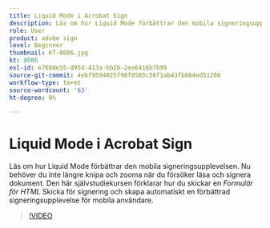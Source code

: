 ```yaml
---
title: Liquid Mode i Acrobat Sign
description: Läs om hur Liquid Mode förbättrar den mobila signeringsupplevelsen
role: User
product: adobe sign
level: Beginner
thumbnail: KT-8086.jpg
kt: 8086
exl-id: e7680e55-d95d-413a-bb2b-2ee6416b7b99
source-git-commit: 4ebf9594025f98f0505c58f1ab43fb864ed51206
workflow-type: tm+mt
source-wordcount: '63'
ht-degree: 0%

---
```


# Liquid Mode i Acrobat Sign

Läs om hur Liquid Mode förbättrar den mobila signeringsupplevelsen. Nu behöver du inte längre knipa och zooma när du försöker läsa och signera dokument. Den här självstudiekursen förklarar hur du skickar en _Formulär för HTML_ Skicka för signering och skapa automatiskt en förbättrad signeringsupplevelse för mobila användare.

>[!VIDEO](https://video.tv.adobe.com/v/333803?quality=12&learn=on&hidetitle=true)
